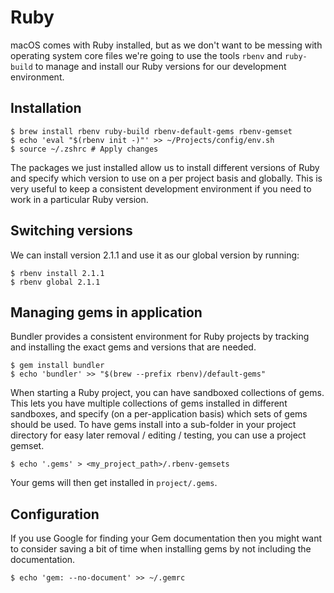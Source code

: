 # Ruby

macOS comes with Ruby installed, but as we don't want to be messing with operating system core files we're going to use the tools `rbenv` and `ruby-build` to manage and install our Ruby versions for our development environment.

## Installation

    $ brew install rbenv ruby-build rbenv-default-gems rbenv-gemset
    $ echo 'eval "$(rbenv init -)"' >> ~/Projects/config/env.sh
    $ source ~/.zshrc # Apply changes

The packages we just installed allow us to install different versions of Ruby and specify which version to use on a per project basis and globally. This is very useful to keep a consistent development environment if you need to work in a particular Ruby version.

## Switching versions

We can install version 2.1.1 and use it as our global version by running:

    $ rbenv install 2.1.1
    $ rbenv global 2.1.1

## Managing gems in application

Bundler provides a consistent environment for Ruby projects by tracking and installing the exact gems and versions that are needed.

    $ gem install bundler
    $ echo 'bundler' >> "$(brew --prefix rbenv)/default-gems"

When starting a Ruby project, you can have sandboxed collections of gems. This lets you have multiple collections of gems installed in different sandboxes, and specify (on a per-application basis) which sets of gems should be used. To have gems install into a sub-folder in your project directory for easy later removal / editing / testing, you can use a project gemset.

    $ echo '.gems' > <my_project_path>/.rbenv-gemsets

Your gems will then get installed in `project/.gems`.

## Configuration

If you use Google for finding your Gem documentation then you might want to consider saving a bit of time when installing gems by not including the documentation.

    $ echo 'gem: --no-document' >> ~/.gemrc

